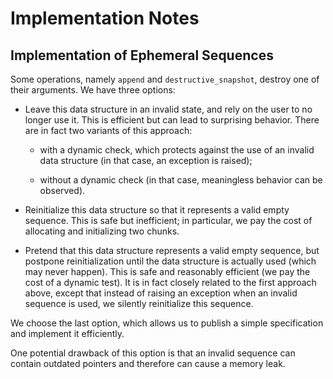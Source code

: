 # Implementation Notes

## Implementation of Ephemeral Sequences

Some operations, namely `append` and `destructive_snapshot`, destroy one of
their arguments. We have three options:

* Leave this data structure in an invalid state, and rely on the user to
  no longer use it. This is efficient but can lead to surprising behavior.
  There are in fact two variants of this approach:

  * with a dynamic check, which protects against the use of an invalid data
    structure (in that case, an exception is raised);

  * without a dynamic check (in that case, meaningless behavior can be
    observed).

* Reinitialize this data structure so that it represents a valid empty
  sequence. This is safe but inefficient; in particular, we pay the cost
  of allocating and initializing two chunks.

* Pretend that this data structure represents a valid empty sequence,
  but postpone reinitialization until the data structure is actually
  used (which may never happen). This is safe and reasonably efficient (we pay the cost of a dynamic test).
  It is in fact closely related to the first approach above, except that
  instead of raising an exception when an invalid sequence is used,
  we silently reinitialize this sequence.

We choose the last option, which allows us to publish a simple specification
and implement it efficiently.

One potential drawback of this option is that an invalid sequence can contain
outdated pointers and therefore can cause a memory leak.
